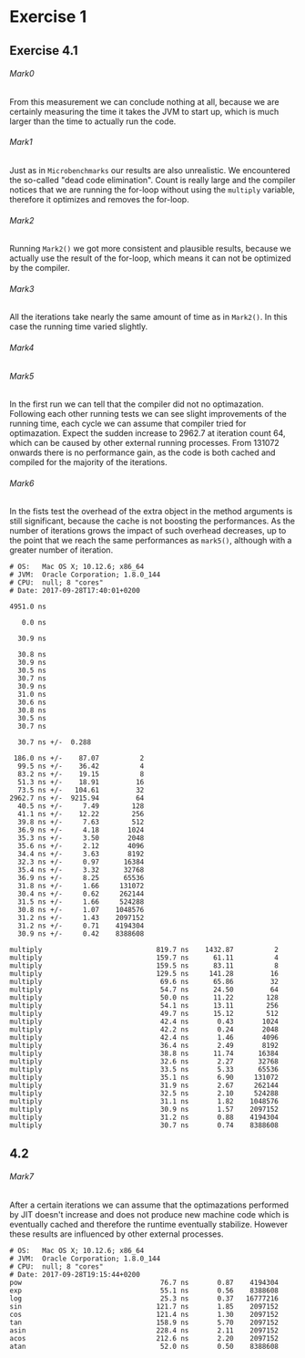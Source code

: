 # Exercise 1

## Exercise 4.1

###### Mark0
From this measurement we can conclude nothing at all, because we are certainly
measuring the time it takes the JVM to start up, which is much larger than
the time to actually run the code.

###### Mark1
Just as in `Microbenchmarks` our results are also unrealistic. We encountered
the so-called "dead code elimination". Count is really large and the compiler
notices that we are running the for-loop without using the `multiply` variable,
therefore it optimizes and removes the for-loop.

###### Mark2
Running `Mark2()` we got more consistent and plausible results, because we actually
use the result of the for-loop, which means it can not be optimized by the compiler.

###### Mark3
All the iterations take nearly the same amount of time as in `Mark2()`. In this case
the running time varied slightly.

###### Mark4

###### Mark5
In the first run we can tell that the compiler did not no optimazation.
Following each other running tests we can see slight improvements
of the running time, each cycle we can assume that compiler tried for optimazation.
Expect the sudden increase to 2962.7 at iteration count 64, which can be caused
by other external running processes. From 131072 onwards there is no performance gain,
as the code is both cached and compiled for the majority of the iterations.

###### Mark6
In the fists test the overhead of the extra object in the method arguments is
still significant, because the cache is not boosting the performances. As the
number of iterations grows the impact of such overhead decreases, up to the point
that we reach the same performances as `mark5()`, although with a greater number
of iteration.

```
# OS:   Mac OS X; 10.12.6; x86_64
# JVM:  Oracle Corporation; 1.8.0_144
# CPU:  null; 8 "cores"
# Date: 2017-09-28T17:40:01+0200

4951.0 ns

   0.0 ns

  30.9 ns

  30.8 ns
  30.9 ns
  30.5 ns
  30.7 ns
  30.9 ns
  31.0 ns
  30.6 ns
  30.8 ns
  30.5 ns
  30.7 ns

  30.7 ns +/-  0.288

 186.0 ns +/-    87.07          2
  99.5 ns +/-    36.42          4
  83.2 ns +/-    19.15          8
  51.3 ns +/-    18.91         16
  73.5 ns +/-   104.61         32
2962.7 ns +/-  9215.94         64
  40.5 ns +/-     7.49        128
  41.1 ns +/-    12.22        256
  39.8 ns +/-     7.63        512
  36.9 ns +/-     4.18       1024
  35.3 ns +/-     3.50       2048
  35.6 ns +/-     2.12       4096
  34.4 ns +/-     3.63       8192
  32.3 ns +/-     0.97      16384
  35.4 ns +/-     3.32      32768
  36.9 ns +/-     8.25      65536
  31.8 ns +/-     1.66     131072
  30.4 ns +/-     0.62     262144
  31.5 ns +/-     1.66     524288
  30.8 ns +/-     1.07    1048576
  31.2 ns +/-     1.43    2097152
  31.2 ns +/-     0.71    4194304
  30.9 ns +/-     0.42    8388608

multiply                            819.7 ns    1432.87          2
multiply                            159.7 ns      61.11          4
multiply                            159.5 ns      83.11          8
multiply                            129.5 ns     141.28         16
multiply                             69.6 ns      65.86         32
multiply                             54.7 ns      24.50         64
multiply                             50.0 ns      11.22        128
multiply                             54.1 ns      13.11        256
multiply                             49.7 ns      15.12        512
multiply                             42.4 ns       0.43       1024
multiply                             42.2 ns       0.24       2048
multiply                             42.4 ns       1.46       4096
multiply                             36.4 ns       2.49       8192
multiply                             38.8 ns      11.74      16384
multiply                             32.6 ns       2.27      32768
multiply                             33.5 ns       5.33      65536
multiply                             35.1 ns       6.90     131072
multiply                             31.9 ns       2.67     262144
multiply                             32.5 ns       2.10     524288
multiply                             31.1 ns       1.82    1048576
multiply                             30.9 ns       1.57    2097152
multiply                             31.2 ns       0.88    4194304
multiply                             30.7 ns       0.74    8388608
```

## 4.2

###### Mark7
After a certain iterations we can assume that the optimazations performed by
JIT doesn't increase and does not produce new machine code which is eventually
cached and therefore the runtime eventually stabilize. However these results are
influenced by other external processes.

```
# OS:   Mac OS X; 10.12.6; x86_64
# JVM:  Oracle Corporation; 1.8.0_144
# CPU:  null; 8 "cores"
# Date: 2017-09-28T19:15:44+0200
pow                                  76.7 ns       0.87    4194304
exp                                  55.1 ns       0.56    8388608
log                                  25.3 ns       0.37   16777216
sin                                 121.7 ns       1.85    2097152
cos                                 121.4 ns       1.30    2097152
tan                                 158.9 ns       5.70    2097152
asin                                228.4 ns       2.11    2097152
acos                                212.6 ns       2.20    2097152
atan                                 52.0 ns       0.50    8388608
```
